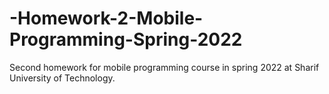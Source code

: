 # -Homework-2-Mobile-Programming-Spring-2022
Second homework for mobile programming course in spring 2022 at Sharif University of Technology.
